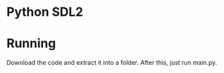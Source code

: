 # Python SDL2

# Running

Download the code and extract it into a folder.  After this, just run main.py.
